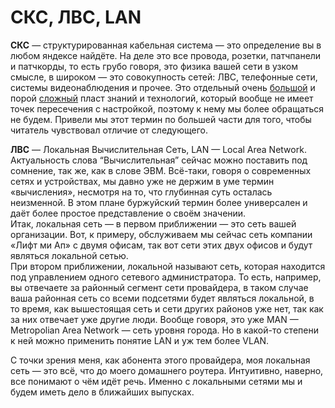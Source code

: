 # СКС, ЛВС, LAN

**СКС** — структурированная кабельная система — это определение вы в любом яндексе найдёте. На деле это все провода, розетки, патчпанели и патчкорды, то есть грубо говоря, это физика вашей сети в узком смысле, в широком — это совокупность сетей: ЛВС, телефонные сети, системы видеонаблюдения и прочее. Это отдельный очень [большой](http://ockc.ru/) и порой [сложный](http://forum.ixbt.com/topic.cgi?id=86:21) пласт знаний и технологий, который вообще не имеет точек пересечения с настройкой, поэтому к нему мы более обращаться не будем. Привели мы этот термин по большей части для того, чтобы читатель чувствовал отличие от следующего.

**ЛВС** — Локальная Вычислительная Сеть, LAN — Local Area Network. Актуальность слова “Вычислительная” сейчас можно поставить под сомнение, так же, как в слове ЭВМ. Всё-таки, говоря о современных сетях и устройствах, мы давно уже не держим в уме термин «вычисления», несмотря на то, что глубинная суть осталась неизменной. В этом плане буржуйский термин более универсален и даёт более простое представление о своём значении.  
Итак, локальная сеть — в первом приближении — это сеть вашей организации. Вот, к примеру, обслуживаем мы сейчас сеть компании «Лифт ми Ап» с двумя офисам, так вот сети этих двух офисов и будут являться локальной сетью.  
При втором приближении, локальной называют сеть, которая находится под управлением одного сетевого администратора. То есть, например, вы отвечаете за районный сегмент сети провайдера, в таком случае ваша районная сеть со всеми подсетями будет являться локальной, в то время, как вышестоящая сеть и сети других районов уже нет, так как за них отвечает уже другие люди. Вообще говоря, это уже MAN — Metropolian Area Network — сеть уровня города. Но в какой-то степени к ней можно применить понятие LAN и уж тем более VLAN.

С точки зрения меня, как абонента этого провайдера, моя локальная сеть — это всё, что до моего домашнего роутера. Интуитивно, наверно, все понимают о чём идёт речь. Именно с локальными сетями мы и будем иметь дело в ближайших выпусках.

